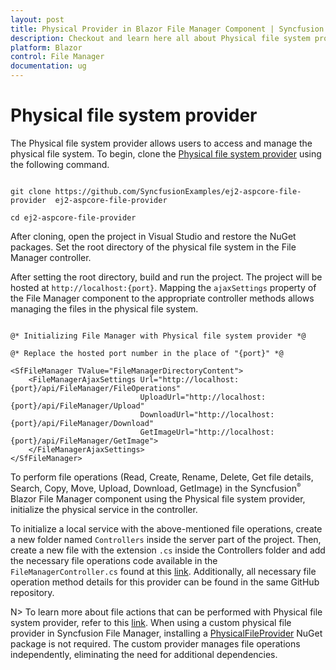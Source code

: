```yaml
---
layout: post
title: Physical Provider in Blazor File Manager Component | Syncfusion
description: Checkout and learn here all about Physical file system provider in Syncfusion Blazor File Manager component and more.
platform: Blazor
control: File Manager
documentation: ug
---
```


# Physical file system provider

The Physical file system provider allows users to access and manage the physical file system. To begin, clone the [Physical file system provider](https://github.com/SyncfusionExamples/ej2-aspcore-file-provider) using the following command.

```

git clone https://github.com/SyncfusionExamples/ej2-aspcore-file-provider  ej2-aspcore-file-provider

cd ej2-aspcore-file-provider

```

After cloning, open the project in Visual Studio and restore the NuGet packages. Set the root directory of the physical file system in the File Manager controller.

After setting the root directory, build and run the project. The project will be hosted at `http://localhost:{port}`. Mapping the `ajaxSettings` property of the File Manager component to the appropriate controller methods allows managing the files in the physical file system.

```cshtml

@* Initializing File Manager with Physical file system provider *@

@* Replace the hosted port number in the place of "{port}" *@

<SfFileManager TValue="FileManagerDirectoryContent">
    <FileManagerAjaxSettings Url="http://localhost:{port}/api/FileManager/FileOperations"
                             UploadUrl="http://localhost:{port}/api/FileManager/Upload"
                             DownloadUrl="http://localhost:{port}/api/FileManager/Download"
                             GetImageUrl="http://localhost:{port}/api/FileManager/GetImage">
    </FileManagerAjaxSettings>
</SfFileManager>

```

To perform file operations (Read, Create, Rename, Delete, Get file details, Search, Copy, Move, Upload, Download, GetImage) in the Syncfusion<sup style="font-size:70%">&reg;</sup> Blazor File Manager component using the Physical file system provider, initialize the physical service in the controller.

To initialize a local service with the above-mentioned file operations, create a new folder named `Controllers` inside the server part of the project. Then, create a new file with the extension `.cs` inside the Controllers folder and add the necessary file operations code available in the `FileManagerController.cs` found at this [link](https://github.com/SyncfusionExamples/ej2-aspcore-file-provider/blob/master/Controllers/FileManagerController.cs). Additionally, all necessary file operation method details for this provider can be found in the same GitHub repository.

N> To learn more about file actions that can be performed with Physical file system provider, refer to this [link](https://github.com/SyncfusionExamples/ej2-aspcore-file-provider#key-features). When using a custom physical file provider in Syncfusion File Manager, installing a [PhysicalFileProvider](https://www.nuget.org/packages/Syncfusion.Blazor.FileManager.PhysicalFileProvider) NuGet package is not required. The custom provider manages file operations independently, eliminating the need for additional dependencies.
